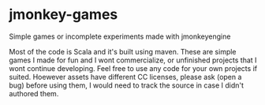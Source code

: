 # jmonkey-games
Simple games or incomplete experiments made with jmonkeyengine

Most of the code is Scala and it's built using maven.
These are simple games I made for fun and I wont commercialize, or unfinished projects that I wont continue developing.
Feel free to use any code for your own projects if suited.
Hoewever assets have different CC licenses, please ask (open a bug) before using them, I would need to track the source in case I didn't authored them.


